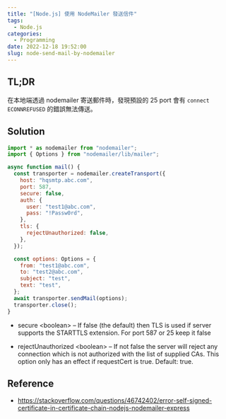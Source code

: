 ```yaml
---
title: "[Node.js] 使用 NodeMailer 發送信件"
tags:
  - Node.js
categories:
  - Programming
date: 2022-12-18 19:52:00
slug: node-send-mail-by-nodemailer
---
```


## TL;DR

在本地端透過 nodemailer 寄送郵件時，發現預設的 25 port 會有 `connect ECONNREFUSED` 的錯誤無法傳送。

<!--more-->

## Solution

```js
import * as nodemailer from "nodemailer";
import { Options } from "nodemailer/lib/mailer";

async function mail() {
  const transporter = nodemailer.createTransport({
    host: "hqsmtp.abc.com",
    port: 587,
    secure: false,
    auth: {
      user: "test1@abc.com",
      pass: "!Passw0rd",
    },
    tls: {
      rejectUnauthorized: false,
    },
  });

  const options: Options = {
    from: "test1@abc.com",
    to: "test2@abc.com",
    subject: "test",
    text: "test",
  };
  await transporter.sendMail(options);
  transporter.close();
}
```

- secure &lt;boolean&gt; – If false (the default) then TLS is used if server supports the STARTTLS extension. For port 587 or 25 keep it false

- rejectUnauthorized &lt;boolean&gt; – If not false the server will reject any connection which is not authorized with the list of supplied CAs. This option only has an effect if requestCert is true. Default: true.

## Reference

- https://stackoverflow.com/questions/46742402/error-self-signed-certificate-in-certificate-chain-nodejs-nodemailer-express
